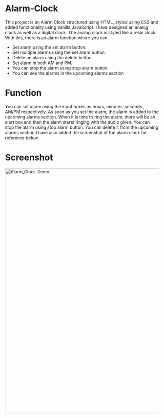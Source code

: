 # Alarm-Clock
This project is an Alarm Clock structured using HTML, styled using CSS and added functionality using Vanilla JavaScript. I have designed an analog clock as well as a digital clock. The analog clock is styled like a resin clock. With this, there is an alarm function where you can
* Set alarm using the set alarm button.
* Set multiple alarms using the set alarm button.
* Delete an alarm using the delete button.
* Set alarm in both AM and PM.
* You can stop the alarm using stop alarm button.
* You can see the alarms in the upcoming alarms section

# Function
You can set alarm using the input boxes as hours, minutes ,seconds , AM/PM respectively. As soon as you set the alarm, the alarm is added to the upcoming alarms section. When it is time to ring the alarm, there will be an alert box and then the alarm starts ringing with the audio given. You can stop the alarm using stop alarm button. You can delete it from the upcoming alarms section.I have also added the screenshot of the alarm clock for reference below. 

# Screenshot
<img width="800" alt="Alarm_Clock-Demo" src="https://github.com/Vishalini24/Alarm-Clock/assets/63181262/ae7b939d-ed22-435d-bd37-75b9370a933b">
